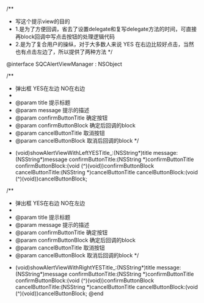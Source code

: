 /**
 *  写这个提示view的目的
 *  1.是为了方便回调，省去了设置delegate和复写delegate方法的时间，可直接再block回调中写点击按钮的处理逻辑代码
 *  2.是为了复合用户的操纵，对于大多数人来说  YES  在右边比较好点击，当然也有点击左边了，所以提供了两种方法
 */

@interface SQCAlertViewManager : NSObject

/**
 *  弹出框  YES在左边   NO在右边
 *
 *  @param title              提示标题
 *  @param message            提示的描述
 *  @param confirmButtonTitle 确定按钮
 *  @param confirmButtonBlock 确定后回调的block
 *  @param cancelButtonTitle  取消按钮
 *  @param cancelButtonBlock  取消后回调的block
 */
+ (void)showAlertViewWithLeftYESTitle_:(NSString*)title
                               message:(NSString*)message
                    confirmButtonTitle:(NSString *)confirmButtonTitle
                    confirmButtonBlock:(void (^)(void))confirmButtonBlock
                     cancelButtonTitle:(NSString *)cancelButtonTitle
                     cancelButtonBlock:(void (^)(void))cancelButtonBlock;


/**
 *  弹出框  YES在右边   NO在左边
 *
 *  @param title              提示标题
 *  @param message            提示的描述
 *  @param confirmButtonTitle 确定按钮
 *  @param confirmButtonBlock 确定后回调的block
 *  @param cancelButtonTitle  取消按钮
 *  @param cancelButtonBlock  取消后回调的block
 */
+ (void)showAlertViewWithRightYESTitle_:(NSString*)title
                               message:(NSString*)message
                    confirmButtonTitle:(NSString *)confirmButtonTitle
                    confirmButtonBlock:(void (^)(void))confirmButtonBlock
                     cancelButtonTitle:(NSString *)cancelButtonTitle
                     cancelButtonBlock:(void (^)(void))cancelButtonBlock;
@end
